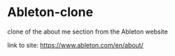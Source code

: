 # Ableton-clone
clone of the about me section from the Ableton website

link to site: https://www.ableton.com/en/about/
